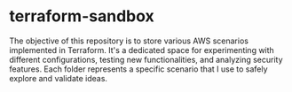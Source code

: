 # terraform-sandbox
The objective of this repository is to store various AWS scenarios implemented in Terraform. It's a dedicated space for experimenting with different configurations, testing new functionalities, and analyzing security features. Each folder represents a specific scenario that I use to safely explore and validate ideas.
